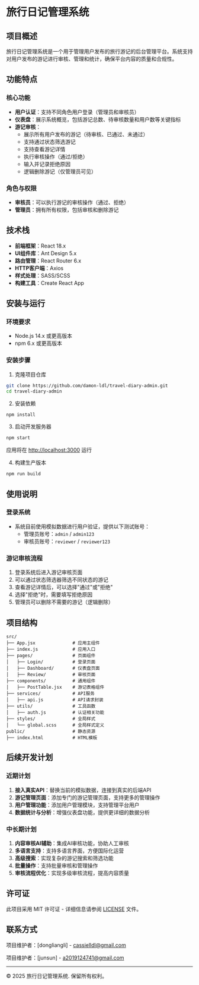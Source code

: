 # 旅行日记管理系统

## 项目概述

旅行日记管理系统是一个用于管理用户发布的旅行游记的后台管理平台。系统支持对用户发布的游记进行审核、管理和统计，确保平台内容的质量和合规性。

## 功能特点

### 核心功能
- **用户认证**：支持不同角色用户登录（管理员和审核员）
- **仪表盘**：展示系统概览，包括游记总数、待审核数量和用户数等关键指标
- **游记审核**：
  - 展示所有用户发布的游记（待审核、已通过、未通过）
  - 支持通过状态筛选游记
  - 支持查看游记详情
  - 执行审核操作（通过/拒绝）
  - 输入并记录拒绝原因
  - 逻辑删除游记（仅管理员可见）

### 角色与权限
- **审核员**：可以执行游记的审核操作（通过、拒绝）
- **管理员**：拥有所有权限，包括审核和删除游记

## 技术栈

- **前端框架**：React 18.x
- **UI组件库**：Ant Design 5.x
- **路由管理**：React Router 6.x
- **HTTP客户端**：Axios
- **样式处理**：SASS/SCSS
- **构建工具**：Create React App

## 安装与运行

### 环境要求
- Node.js 14.x 或更高版本
- npm 6.x 或更高版本

### 安装步骤

1. 克隆项目仓库
```bash
git clone https://github.com/damon-ldl/travel-diary-admin.git
cd travel-diary-admin
```

2. 安装依赖
```bash
npm install
```

3. 启动开发服务器
```bash
npm start
```
应用将在 [http://localhost:3000](http://localhost:3000) 运行

4. 构建生产版本
```bash
npm run build
```

## 使用说明

### 登录系统
- 系统目前使用模拟数据进行用户验证，提供以下测试账号：
  - 管理员账号：`admin` / `admin123`
  - 审核员账号：`reviewer` / `reviewer123`

### 游记审核流程
1. 登录系统后进入游记审核页面
2. 可以通过状态筛选器筛选不同状态的游记
3. 查看游记详情后，可以选择"通过"或"拒绝"
4. 选择"拒绝"时，需要填写拒绝原因
5. 管理员可以删除不需要的游记（逻辑删除）

## 项目结构

```
src/
├── App.jsx              # 应用主组件
├── index.js             # 应用入口
├── pages/               # 页面组件
│   ├── Login/           # 登录页面
│   ├── Dashboard/       # 仪表盘页面
│   ├── Review/          # 审核页面
├── components/          # 通用组件
│   ├── PostTable.jsx    # 游记表格组件
├── services/            # API服务
│   ├── api.js           # API请求封装
├── utils/               # 工具函数
│   ├── auth.js          # 认证相关功能
├── styles/              # 全局样式
│   └── global.scss      # 全局样式定义
public/                  # 静态资源
├── index.html           # HTML模板
```

## 后续开发计划

### 近期计划
1. **接入真实API**：替换当前的模拟数据，连接到真实的后端API
2. **游记管理页面**：添加专门的游记管理页面，支持更多的管理操作
3. **用户管理功能**：添加用户管理模块，支持管理平台用户
4. **数据统计与分析**：增强仪表盘功能，提供更详细的数据分析

### 中长期计划
1. **内容审核AI辅助**：集成AI审核功能，协助人工审核
2. **多语言支持**：支持多语言界面，方便国际化运营
3. **高级搜索**：实现复杂的游记搜索和筛选功能
4. **批量操作**：支持批量审核和管理操作
5. **审核流程优化**：实现多级审核流程，提高内容质量


## 许可证

此项目采用 MIT 许可证 - 详细信息请参阅 [LICENSE](LICENSE) 文件。

## 联系方式

项目维护者：[dongliangli] - [cassielldl@gmail.com](mailto:cassielldl@gmail.com)

项目维护者：[junsun] - [a2019124741@gmail.com](mailto:a2019124741@gmail.com)

---

© 2025 旅行日记管理系统. 保留所有权利。
